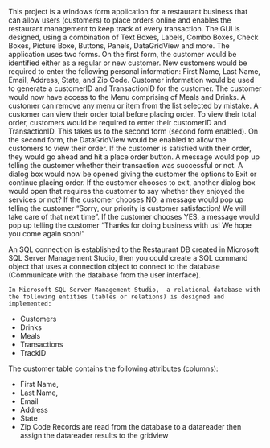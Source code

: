 This project is a windows form application for a restaurant business that can allow users (customers) to place orders online and enables the restaurant management to keep track of every transaction.  The  GUI is designed, using a combination of Text Boxes, Labels, Combo Boxes, Check Boxes, Picture Boxe, Buttons, Panels, DataGridView and more. The application uses two forms. On the first form, the customer would be identified either as a regular or new customer. New customers would be required to enter the following personal information: First Name, Last Name, Email, Address, State, and Zip Code.
Customer information would be used to generate a customerID and TransactionID for the customer. The customer would now have access to the Menu comprising of Meals and Drinks. A customer can remove any menu or item from the list selected by mistake. A customer can view their order total before placing order. To view their total order, customers would be required to enter their customerID and TransactionID. This takes us to the second form (second form enabled).
     On the second form, the DataGridView would be enabled to allow the customers to view their order. If the customer is satisfied with their order, they would go ahead and hit a place order button. A message would pop up telling the customer whether their transaction was successful or not. A dialog box would now be opened giving the customer the options to Exit or continue placing order. If the customer chooses to exit, another dialog box would open that requires the customer to say whether they enjoyed the services or not?  If the customer chooses NO, a message would pop up telling the customer “Sorry, our priority is customer satisfaction! We will take care of that next time”. If the customer chooses YES, a message would pop up telling the customer “Thanks for doing business with us! We hope you come again soon!”


An SQL connection is established to the Restaurant DB created in Microsoft SQL Server Management Studio, then you could create a SQL command object that uses a connection object to connect to the database (Communicate with the database from the user interface).


    In Microsoft SQL Server Management Studio,  a relational database with the following entities (tables or relations) is designed and implemented:

-	Customers
-	Drinks
-	Meals
-	Transactions
-	TrackID

The customer table contains the following attributes (columns):
-	First Name,
-	Last Name, 
-	Email
-	Address
-	State
-	Zip Code
 Records are read from the database to a datareader
 then assign the datareader results to the gridview
